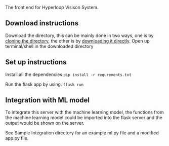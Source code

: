 The front end for Hyperloop Visison System.

## Download instructions
Download the directory, this can be mainly done in two ways, one is by [cloning the directory](https://docs.github.com/en/repositories/creating-and-managing-repositories/cloning-a-repository/), the other is by [downloading it directly](https://sites.northwestern.edu/researchcomputing/resources/downloading-from-github/).
Open up terminal/shell in the downloaded directory
## Set up instructions
Install all the dependencies
`pip install -r requrements.txt`

Run the flask app by using:
`flask run`
## Integration with ML model
To integrate this server with the machine learning model, the functions from the machine learning model could be imported into the flask server and the output would be shown on the server.

See Sample Integration directory for an example ml.py file and a modified app.py file.